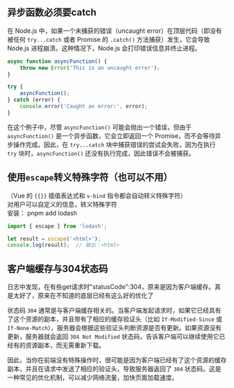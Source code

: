 ## 异步函数必须要catch
在 Node.js 中，如果一个未捕获的错误（uncaught error）在顶层代码（即没有被任何 `try...catch` 或者 Promise 的 `.catch()` 方法捕获）发生，它会导致 Node.js 进程崩溃。这种情况下，Node.js 会打印错误信息并终止进程。

```javascript
async function asyncFunction() {
	throw new Error('This is an uncaught error');
}

try { 
	asyncFunction(); 
} catch (error) { 
	console.error('Caught an error:', error); 
}
```

在这个例子中，尽管 `asyncFunction()` 可能会抛出一个错误，但由于 `asyncFunction()` 是一个异步函数，它会立即返回一个 Promise，而不会等待异步操作完成。因此，在 `try...catch` 块中捕获错误的尝试会失败，因为在执行 `try` 块时，`asyncFunction()` 还没有执行完成，因此错误不会被捕获。

## 使用`escape`转义特殊字符（也可以不用）
（Vue 的 `{{}}` 插值表达式和 `v-bind` 指令都会自动转义特殊字符）  
对用户可以自定义的信息，转义特殊字符  
安装： pnpm add lodash
```js
import { escape } from 'lodash';

let result = escape('<html>');
console.log(result);  // 输出：<html>
```

## 客户端缓存与304状态码
日志中发现，在有些get请求时"statusCode":304，原来是因为客户端缓存。真是太好了，原来在不知道的底层已经有这么好的优化了

状态码 `304` 通常是与客户端缓存相关的。当客户端发起请求时，如果它已经具有了这个资源的副本，并且带有了相应的缓存验证头（比如 `If-Modified-Since` 或 `If-None-Match`），服务器会根据这些验证头判断资源是否有更新。如果资源没有更新，服务器就会返回 `304 Not Modified` 状态码，告诉客户端可以继续使用它已经有的资源副本，而无需重新下载。

因此，当你在前端没有特殊操作时，很可能是因为客户端已经有了这个资源的缓存副本，并且在请求中发送了相应的验证头，导致服务器返回了 `304` 状态码。这是一种常见的优化机制，可以减少网络流量，加快页面加载速度。
